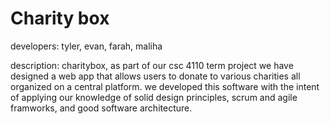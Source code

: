 # Charity box

developers: tyler, evan, farah, maliha

description: charitybox, as part of our csc 4110 term project we have designed a
web app that allows users to donate to various charities all organized on a central
platform. we developed this software with the intent of applying our knowledge of solid
design principles, scrum and agile framworks, and good software architecture.